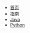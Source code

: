 * [首页](README.md "The greatest guide in the world")
* [指南](guide)
* [Java](01-Java/java)
* [Python](02-Python/python)
